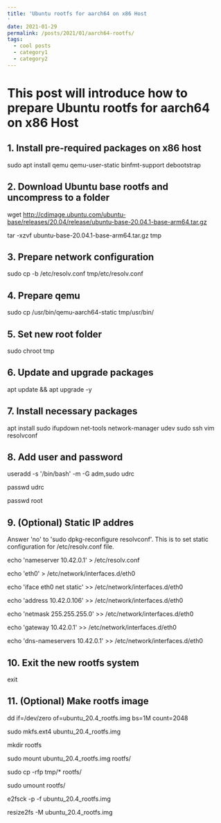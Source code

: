 ```yaml
---
title: 'Ubuntu rootfs for aarch64 on x86 Host
'
date: 2021-01-29
permalink: /posts/2021/01/aarch64-rootfs/
tags:
  - cool posts
  - category1
  - category2
---
```


# This post will introduce how to prepare Ubuntu rootfs for aarch64 on x86 Host

## 1. Install pre-required packages on x86 host

sudo apt install qemu qemu-user-static binfmt-support debootstrap

## 2. Download Ubuntu base rootfs and uncompress to a folder

wget http://cdimage.ubuntu.com/ubuntu-base/releases/20.04/release/ubuntu-base-20.04.1-base-arm64.tar.gz

tar -xzvf ubuntu-base-20.04.1-base-arm64.tar.gz tmp

## 3. Prepare network configuration

sudo cp -b /etc/resolv.conf tmp/etc/resolv.conf

## 4. Prepare qemu

sudo cp /usr/bin/qemu-aarch64-static tmp/usr/bin/

## 5. Set new root folder

sudo chroot tmp

## 6. Update and upgrade packages

apt update && apt upgrade -y

## 7. Install necessary packages

apt install sudo ifupdown net-tools network-manager udev sudo ssh vim resolvconf

## 8. Add user and password

useradd -s '/bin/bash' -m -G adm,sudo udrc

passwd udrc

passwd root

## 9. (Optional) Static IP addres

Answer 'no' to 'sudo dpkg-reconfigure resolvconf'. This is to set static configuration for /etc/resolv.conf file.

echo 'nameserver 10.42.0.1' > /etc/resolv.conf

echo 'eth0' > /etc/network/interfaces.d/eth0

echo 'iface eth0 net static' >> /etc/network/interfaces.d/eth0

echo 'address 10.42.0.106' >> /etc/network/interfaces.d/eth0

echo 'netmask 255.255.255.0' >> /etc/network/interfaces.d/eth0

echo 'gateway 10.42.0.1' >> /etc/network/interfaces.d/eth0

echo 'dns-nameservers 10.42.0.1' >> /etc/network/interfaces.d/eth0

## 10. Exit the new rootfs system

exit

## 11. (Optional) Make rootfs image

dd if=/dev/zero of=ubuntu_20.4_rootfs.img bs=1M count=2048

sudo mkfs.ext4 ubuntu_20.4_rootfs.img

mkdir rootfs

sudo mount ubuntu_20.4_rootfs.img rootfs/

sudo cp -rfp tmp/*  rootfs/

sudo umount rootfs/

e2fsck -p -f ubuntu_20.4_rootfs.img

resize2fs -M ubuntu_20.4_rootfs.img

